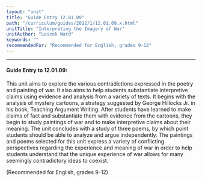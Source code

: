 ```yaml
---
layout: "unit"
title: "Guide Entry 12.01.09"
path: "/curriculum/guides/2012/1/12.01.09.x.html"
unitTitle: "Interpreting the Imagery of War"
unitAuthor: "Leszek Ward"
keywords: ""
recommendedFor: "Recommended for English, grades 9-12"
---
```

<body>
<hr/>
 <h4>
  Guide Entry to 12.01.09:
 </h4>
 <p>
  This unit aims to explore the various contradictions expressed in the poetry and painting of war. It also aims to help students substantiate interpretive claims using evidence and analysis from a variety of texts.  It begins with the analysis of mystery cartoons, a strategy suggested by George Hillocks Jr. in his book, Teaching Argument Writing. After students have learned to make claims of fact and substantiate them with evidence from the cartoons, they begin to study paintings of war and to make interpretive claims about their meaning. The unit concludes with a study of three poems, by which point students should be able to analyze and argue independently. The paintings and poems selected for this unit express a variety of conflicting perspectives regarding the experience and meaning of war in order to help students understand that the unique experience of war allows for many seemingly contradictory ideas to coexist.
 </p>
<p>
  (Recommended for English, grades 9-12)
 </p>


</body>